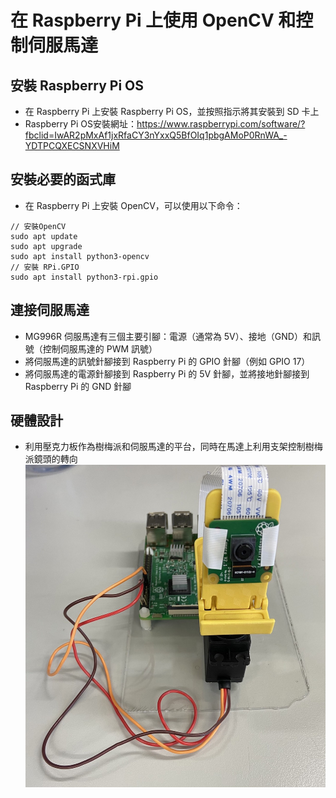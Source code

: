 # 在 Raspberry Pi 上使用 OpenCV 和控制伺服馬達
## 安裝 Raspberry Pi OS
- 在 Raspberry Pi 上安裝 Raspberry Pi OS，並按照指示將其安裝到 SD 卡上
- Raspberry Pi OS安裝網址：https://www.raspberrypi.com/software/?fbclid=IwAR2pMxAf1jxRfaCY3nYxxQ5BfOIq1pbgAMoP0RnWA_-YDTPCQXECSNXVHiM
## 安裝必要的函式庫
- 在 Raspberry Pi 上安裝 OpenCV，可以使用以下命令：
```
// 安裝OpenCV
sudo apt update
sudo apt upgrade
sudo apt install python3-opencv
// 安裝 RPi.GPIO
sudo apt install python3-rpi.gpio
```
## 連接伺服馬達
- MG996R 伺服馬達有三個主要引腳：電源（通常為 5V）、接地（GND）和訊號（控制伺服馬達的 PWM 訊號）
- 將伺服馬達的訊號針腳接到 Raspberry Pi 的 GPIO 針腳（例如 GPIO 17）
- 將伺服馬達的電源針腳接到 Raspberry Pi 的 5V 針腳，並將接地針腳接到 Raspberry Pi 的 GND 針腳
## 硬體設計
- 利用壓克力板作為樹梅派和伺服馬達的平台，同時在馬達上利用支架控制樹梅派鏡頭的轉向
![image](face-detection/hardware_device.jpg)
